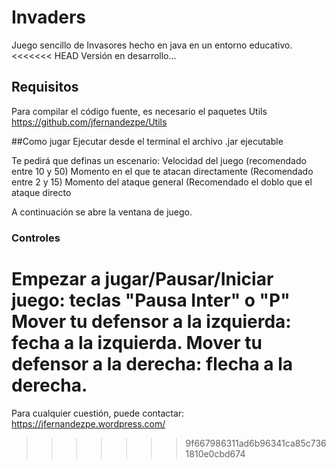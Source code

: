 # Invaders
Juego sencillo de Invasores hecho en java en un entorno educativo.
<<<<<<< HEAD
Versión en desarrollo...

## Requisitos
Para compilar el código fuente, es necesario el paquetes Utils
https://github.com/jfernandezpe/Utils

##Como jugar
Ejecutar desde el terminal el archivo .jar ejecutable

Te pedirá que definas un escenario:
Velocidad del juego (recomendado entre 10 y 50)
Momento en el que te atacan directamente (Recomendado entre 2 y 15)
Momento del ataque general (Recomendado el doblo que el ataque directo

A continuación se abre la ventana de juego.

### Controles
Empezar a jugar/Pausar/Iniciar juego: teclas "Pausa Inter" o "P"
Mover tu defensor a la izquierda: fecha a la izquierda.
Mover tu defensor a la derecha: flecha a la derecha.
=======

Para cualquier cuestión, puede contactar: https://jfernandezpe.wordpress.com/
>>>>>>> 9f667986311ad6b96341ca85c7361810e0cbd674
